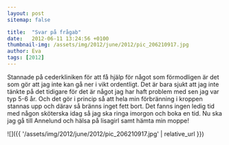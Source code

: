 ```yaml
---
layout: post
sitemap: false

title:  "Svar på frågab"
date:   2012-06-11 13:24:56 +0100
thumbnail-img: /assets/img/2012/june/2012/pic_206210917.jpg
author: Eva
tags: [2012]
---
```


Stannade på cederkliniken för att få hjälp för något som förmodligen är det som gör att jag inte kan gå ner i vikt ordentligt. Det är bara sjukt att jag inte tänkte på det tidigare för det är något jag har haft problem med sen jag var typ 5-6 år. Och det gör i princip så att hela min förbränning i kroppen stannas upp och därav så bränns inget fett bort. Det fanns ingen ledig tid med någon sköterska idag så jag ska ringa imorgon och boka en tid.  Nu ska jag gå till Annelund och hälsa på lisagirl samt hämta min moppe!

![]({{ '/assets/img/2012/june/2012/pic_206210917.jpg'  | relative_url }})

